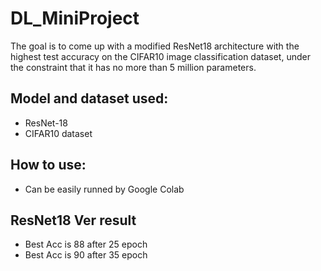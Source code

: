 # DL_MiniProject
The goal is to come up with a modified ResNet18 architecture with the highest test accuracy on the CIFAR10 image classification dataset, under the constraint that it has no more than 5 million parameters.

## Model and dataset used:
* ResNet-18
* CIFAR10 dataset

## How to use:
* Can be easily runned by Google Colab

## ResNet18 Ver result
* Best Acc is 88 after 25 epoch
* Best Acc is 90 after 35 epoch

